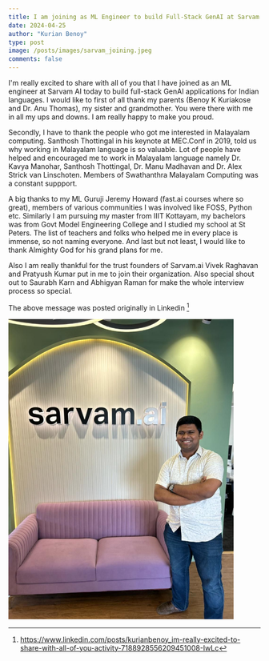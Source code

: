 ```yaml
---
title: I am joining as ML Engineer to build Full-Stack GenAI at Sarvam.ai
date: 2024-04-25
author: "Kurian Benoy"
type: post
image: /posts/images/sarvam_joining.jpeg
comments: false
---
```


I'm really excited to share with all of you that I have joined as an ML engineer at Sarvam AI today to build full-stack GenAI applications for Indian languages. I would like to first of all thank my parents (Benoy K Kuriakose and Dr. Anu Thomas), my sister and grandmother. You were there with me in all my ups and downs. I am really happy to make you proud.



Secondly, I have to thank the people who got me interested in Malayalam computing. Santhosh Thottingal in his keynote at MEC.Conf in 2019, told us why working in Malayalam language is so valuable. Lot of people have helped and encouraged me to work in Malayalam language namely Dr. Kavya Manohar, Santhosh Thottingal, Dr. Manu Madhavan and Dr. Alex Strick van Linschoten. Members of Swathanthra Malayalam Computing was a constant suppport.



A big thanks to my ML Guruji Jeremy Howard (fast.ai courses where so great), members of various communities I was involved like FOSS, Python etc. Similarly I am pursuing my master from IIIT Kottayam, my bachelors was from Govt Model Engineering College and I studied my school at St Peters. The list of teachers and folks who helped me in every place is immense, so not naming everyone.  And last but not least, I would like to thank Almighty God for his grand plans for me.



Also I am really thankful for the trust founders of Sarvam.ai Vivek Raghavan and Pratyush Kumar put in me to join their organization. Also special shout out to Saurabh Karn and Abhigyan Raman for make the whole interview process so special.

The above message was posted originally in Linkedin [^1]

<img src="/posts/images/sarvam_joining.jpeg" width="450" alt="Kurian Benoy smiling and posing in front of Sarvam.ai logo in bangalore office">

[^1]: https://www.linkedin.com/posts/kurianbenoy_im-really-excited-to-share-with-all-of-you-activity-7188928556209451008-IwLc
